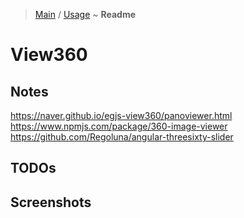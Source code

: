 > [Main](../../readme.md) / [Usage](usage.md) ~ **Readme**

# View360
 
## Notes
https://naver.github.io/egjs-view360/panoviewer.html  
https://www.npmjs.com/package/360-image-viewer  
https://github.com/Regoluna/angular-threesixty-slider  

## TODOs
 
## Screenshots
